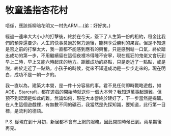 # 牧童遙指杏花村

唔係，應該係柳暗花明又一村先ARM....(弟︰好好笑。)

經過一連串大大小小的打擊後，終於在今天，簽下了人生第一份的租約，租金比我們的預算還要少。人生的快事莫過於努力過後，能夠享受勝利的果實。但是不知道是否之前的打擊太大，我一直都不能感到應有的興奮，只是感到鬆一口氣，終於踏出成功的第一步，不用繼續留在這個夜裡冷得睡不安寧，現在瘋狂的鬼佬又會玩到早上二時，早上又能六時起床的地方。距離成功的終點，只是走近了一點點，或是説，終於走近了一點點。小孩子的時候，從來不知道成功是一步步走來的。現在明白，成功不是一朝一夕的。

我一直以為，建築大本營，是一件十分容易的事。君不見任何即時戰略遊戲，如AOE，Starcraft，都在遊戲的開始時就送你一個大本營？我知道萬事起頭難，但預不到起頭是如此的難。無論如何，現在大本營終於建好了，下一步當然是採礦。在人生這個遊戲裡，有無數不同的礦石，我當然是先採知識，要知道，此行第一目標，是流利的德語。

P.S. 從現在到十月初，新居都不會有上網的服務。因此閉關時候已到。兩星期後再見。